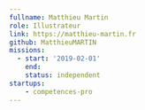 ```yaml
---
fullname: Matthieu Martin
role: Illustrateur
link: https://matthieu-martin.fr
github: MatthieuMARTIN
missions:
  - start: '2019-02-01'
    end:
    status: independent
startups:
    - competences-pro
---
```

